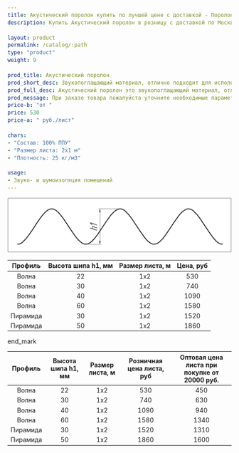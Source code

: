 ```yaml
---
title: Акустический поролон купить по лучшей цене с доставкой - Поролоныч
description: Купить Акустический поролон в розницу с доставкой по Москве в интернет-магазине Поролоныча.

layout: product
permalink: /catalog/:path
type: "product"
weight: 9

prod_title: Акустический поролон
prod_short_desc: Звукопоглащающий материал, отлично подходит для использования в качестве шумоизоляции.
prod_full_desc: Акустический поролон это звукопоглащающий материал, отлично подходит для использования в качестве шумоизоляции в помещениях звукозаписи, музыкальных студиях и комнатах с домашним кинотеатром.
prod_message: При заказе товара пожалуйста уточните необходимые параметры (профиль, толщина и количество листов).
price-b: "от "
price: 530
price-a: " руб./лист"

chars:
- "Состав: 100% ППУ"
- "Размер листа: 2х1 м"
- "Плотность: 25 кг/м3"

usage:
- Звуко- и шумоизоляция помещений
---
```

<a class="image left fancybox" href="/images/akust.png"><img src="/images/akust.png" alt="Акустический поролон, размеры"/></a>

| Профиль | Высота шипа h1, мм | Размер листа, м | Цена, руб
|:-----------:|:-----------:|:---------------:|:------------:|
|Волна|22|1x2|530|
|Волна|30|1x2|740|
|Волна|40|1x2|1090|
|Волна|60|1x2|1580|
|Пирамида|30|1x2|1520|
|Пирамида|50|1x2|1860|

end_mark

| Профиль | Высота шипа h1, мм | Размер листа, м | Розничная цена листа, руб | Оптовая цена листа при покупке от 20000 руб. |
|:-----------:|:-----------:|:---------------:|:-------------------:|:---------------------------:|
|Волна|22|1x2|530|450|
|Волна|30|1x2|740|630|
|Волна|40|1x2|1090|940|
|Волна|60|1x2|1580|1340|
|Пирамида|30|1x2|1520|1310|
|Пирамида|50|1x2|1860|1600|